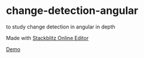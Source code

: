 # change-detection-angular
to study change detection in angular in depth

Made with <a href="https://stackblitz.com/github/shishirarora3/friends-list" target="_blank">Stackblitz Online Editor</a>


<a href="https://zzmibzvo.github.stackblitz.io" target="_blank"> Demo </a>
